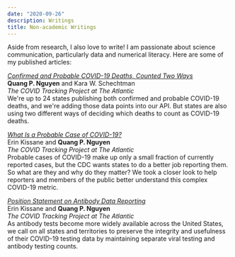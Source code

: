 ```yaml
---
date: "2020-09-26"
description: Writings
title: Non-academic Writings
---
```


Aside from research, I also love to write! I am passionate about science communication, particularly data and numerical literacy. Here are some of my published articles:  

[*Confirmed and Probable COVID-19 Deaths, Counted Two Ways*](https://covidtracking.com/blog/confirmed-and-probable-covid-19-deaths-counted-two-ways)  
**Quang P. Nguyen** and Kara W. Schechtman  
*The COVID Tracking Project at The Atlantic*  
We're up to 24 states publishing both confirmed and probable COVID-19 deaths, and we're adding those data points into our API. But states are also using two different ways of deciding which deaths to count as COVID-19 deaths.  

[*What Is a Probable Case of COVID-19?*](https://covidtracking.com/blog/what-is-a-probable-case-of-covid-19)  
Erin Kissane and **Quang P. Nguyen**   
*The COVID Tracking Project at The Atlantic*    
Probable cases of COVID-19 make up only a small fraction of currently reported cases, but the CDC wants states to do a better job reporting them. So what are they and why do they matter? We took a closer look to help reporters and members of the public better understand this complex COVID-19 metric.    

[*Position Statement on Antibody Data Reporting*](https://covidtracking.com/blog/antibody-data-reporting)  
Erin Kissane and **Quang P. Nguyen**  
*The COVID Tracking Project at The Atlantic*    
As antibody tests become more widely available across the United States, we call on all states and territories to preserve the integrity and usefulness of their COVID-19 testing data by maintaining separate viral testing and antibody testing counts.

